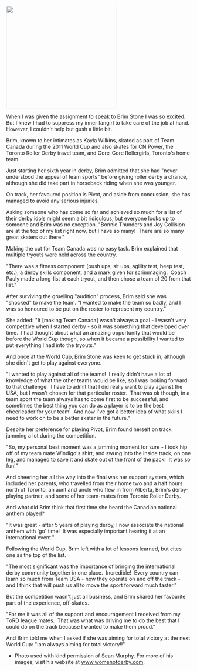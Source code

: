<html><body><a href="http://scottishrollerderbyblog.com/2012/02/img2012-x22.jpg"><img class="aligncenter size-medium wp-image-912" title="IMG2012-X2" src="http://scottishrollerderbyblog.com/2012/02/img2012-x22.jpg?w=300" alt="" width="300" height="278"></a>

When I was given the assignment to speak to Brim Stone I was so excited. But I knew I had to suppress my inner fangirl to take care of the job at hand. However, I couldn't help but gush a little bit.

Brim, known to her intimates as Kayla Wilkins, skated as part of Team Canada during the 2011 World Cup and also skates for CN Power, the Toronto Roller Derby travel team, and Gore-Gore Rollergirls, Toronto's home team.

Just starting her sixth year in derby, Brim admitted that she had "never understood the appeal of team sports" before giving roller derby a chance, although she did take part in horseback riding when she was younger.

On track, her favoured position is Pivot, and aside from concussion, she has managed to avoid any serious injuries.

Asking someone who has come so far and achieved so much for a list of their derby idols might seem a bit ridiculous, but everyone looks up to someone and Brim was no exception. "Bonnie Thunders and Joy Collision are at the top of my list right now, but I have so many!  There are so many great skaters out there."

Making the cut for Team Canada was no easy task. Brim explained that multiple tryouts were held across the country.

"There was a fitness component (push ups, sit ups, agility test, beep test, etc.), a derby skills component, and a mark given for scrimmaging.  Coach Pauly made a long-list at each tryout, and then chose a team of 20 from that list."

After surviving the gruelling "audition" process, Brim said she was "shocked" to make the team. "I wanted to make the team so badly, and I was so honoured to be put on the roster to represent my country."

She added: "It [making Team Canada] wasn't always a goal - I wasn't very competitive when I started derby - so it was something that developed over time.  I had thought about what an amazing opportunity that would be before the World Cup though, so when it became a possibility I wanted to put everything I had into the tryouts."

And once at the World Cup, Brim Stone was keen to get stuck in, although she didn't get to play against everyone.

"I wanted to play against all of the teams!  I really didn't have a lot of knowledge of what the other teams would be like, so I was looking forward to that challenge.  I have to admit that I did really want to play against the USA, but I wasn't chosen for that particular roster.  That was ok though, in a team sport the team always has to come first to be successful, and sometimes the best thing you can do as a player is to be the best cheerleader for your team!  And now I've got a better idea of what skills I need to work on to be a better skater in the future."

Despite her preference for playing Pivot, Brim found herself on track jamming a lot during the competition.

"So, my personal best moment was a jamming moment for sure - I took hip off of my team mate Windigo's shirt, and swung into the inside track, on one leg, and managed to save it and skate out of the front of the pack!  It was so fun!"

And cheering her all the way into the final was her support system, which included her parents, who travelled from their home two and a half hours north of Toronto, an aunt and uncle who flew in from Alberta, Brim's derby-playing partner, and some of her team-mates from Toronto Roller Derby.

And what did Brim think that first time she heard the Canadian national anthem played?

"It was great - after 5 years of playing derby, I now associate the national anthem with 'go' time!  It was especially important hearing it at an international event."

Following the World Cup, Brim left with a lot of lessons learned, but cites one as the top of the list.

"The most significant was the importance of bringing the international derby community together in one place.  Incredible!  Every country can learn so much from Team USA - how they operate on and off the track - and I think that will push us all to move the sport forward much faster."

But the competition wasn't just all business, and Brim shared her favourite part of the experience, off-skates.

"For me it was all of the support and encouragement I received from my ToRD league mates.  That was what was driving me to do the best that I could do on the track because I wanted to make them proud."

And Brim told me when I asked if she was aiming for total victory at the next World Cup: "Iam always aiming for total victory!!"

* Photo used with kind permission of Sean Murphy. For more of his images, visit his website at <a href="http://www.womenofderby.com">www.womenofderby.com</a>.</body></html>
